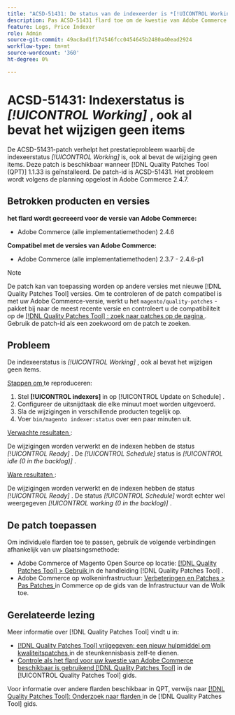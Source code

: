 ```yaml
---
title: "ACSD-51431: De status van de indexeerder is *[!UICONTROL Working]* alhoewel er geen ingangen in de changelog zijn"
description: Pas ACSD-51431 flard toe om de kwestie van Adobe Commerce te bevestigen waar de indexeerstatus * [!UICONTROL Working]* is alhoewel er geen ingangen in de verandering zijn.
feature: Logs, Price Indexer
role: Admin
source-git-commit: 49ac8ad1f174546fcc0454645b2480a40ead2924
workflow-type: tm+mt
source-wordcount: '360'
ht-degree: 0%

---
```


# ACSD-51431: Indexerstatus is *[!UICONTROL Working]* , ook al bevat het wijzigen geen items

De ACSD-51431-patch verhelpt het prestatieprobleem waarbij de indexeerstatus *[!UICONTROL Working]* is, ook al bevat de wijziging geen items. Deze patch is beschikbaar wanneer [!DNL Quality Patches Tool (QPT)] 1.1.33 is geïnstalleerd. De patch-id is ACSD-51431. Het probleem wordt volgens de planning opgelost in Adobe Commerce 2.4.7.

## Betrokken producten en versies

**het flard wordt gecreeerd voor de versie van Adobe Commerce:**

* Adobe Commerce (alle implementatiemethoden) 2.4.6

**Compatibel met de versies van Adobe Commerce:**

* Adobe Commerce (alle implementatiemethoden) 2.3.7 - 2.4.6-p1

>[!NOTE]
>
>De patch kan van toepassing worden op andere versies met nieuwe [!DNL Quality Patches Tool] versies. Om te controleren of de patch compatibel is met uw Adobe Commerce-versie, werkt u het `magento/quality-patches` -pakket bij naar de meest recente versie en controleert u de compatibiliteit op de [[!DNL Quality Patches Tool] : zoek naar patches op de pagina ](https://experienceleague.adobe.com/tools/commerce-quality-patches/index.html) . Gebruik de patch-id als een zoekwoord om de patch te zoeken.

## Probleem

De indexeerstatus is *[!UICONTROL Working]* , ook al bevat het wijzigen geen items.

<u> Stappen om </u> te reproduceren:

1. Stel **[!UICONTROL indexers]** in op [!UICONTROL Update on Schedule] .
1. Configureer de uitsnijdtaak die elke minuut moet worden uitgevoerd.
1. Sla de wijzigingen in verschillende producten tegelijk op.
1. Voer `bin/magento indexer:status` over een paar minuten uit.

<u> Verwachte resultaten </u>:

De wijzigingen worden verwerkt en de indexen hebben de status *[!UICONTROL Ready]* . De *[!UICONTROL Schedule]* status is *[!UICONTROL idle (0 in the backlog)]* .

<u> Ware resultaten </u>:

De wijzigingen worden verwerkt en de indexen hebben de status *[!UICONTROL Ready]* . De status *[!UICONTROL Schedule]* wordt echter wel weergegeven *[!UICONTROL working (0 in the backlog)]* .

## De patch toepassen

Om individuele flarden toe te passen, gebruik de volgende verbindingen afhankelijk van uw plaatsingsmethode:

* Adobe Commerce of Magento Open Source op locatie: [[!DNL Quality Patches Tool]  > Gebruik ](https://experienceleague.adobe.com/docs/commerce-operations/tools/quality-patches-tool/usage.html) in de handleiding [!DNL Quality Patches Tool] .
* Adobe Commerce op wolkeninfrastructuur: [ Verbeteringen en Patches > Pas Patches ](https://experienceleague.adobe.com/docs/commerce-cloud-service/user-guide/develop/upgrade/apply-patches.html) in Commerce op de gids van de Infrastructuur van de Wolk toe.

## Gerelateerde lezing

Meer informatie over [!DNL Quality Patches Tool] vindt u in:

* [[!DNL Quality Patches Tool]  vrijgegeven: een nieuw hulpmiddel om kwaliteitspatches ](https://experienceleague.adobe.com/en/docs/commerce-knowledge-base/kb/announcements/commerce-announcements/magento-quality-patches-released-new-tool-to-self-serve-quality-patches) in de steunkennisbasis zelf-te dienen.
* [ Controle als het flard voor uw kwestie van Adobe Commerce beschikbaar is gebruikend  [!DNL Quality Patches Tool]](/help/tools/quality-patches-tool/patches-available-in-qpt/check-patch-for-magento-issue-with-magento-quality-patches.md) in de [!UICONTROL Quality Patches Tool] gids.


Voor informatie over andere flarden beschikbaar in QPT, verwijs naar [[!DNL Quality Patches Tool]: Onderzoek naar flarden ](https://experienceleague.adobe.com/tools/commerce-quality-patches/index.html) in de [!DNL Quality Patches Tool] gids.
